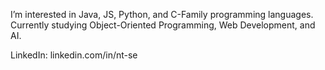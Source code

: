 I’m interested in Java, JS, Python, and C-Family programming languages.
Currently studying Object-Oriented Programming, Web Development, and AI.

LinkedIn:  linkedin.com/in/nt-se

<!---
tommachuk/tommachuk is a ✨ special ✨ repository because its `README.md` (this file) appears on your GitHub profile.
You can click the Preview link to take a look at your changes.
--->
